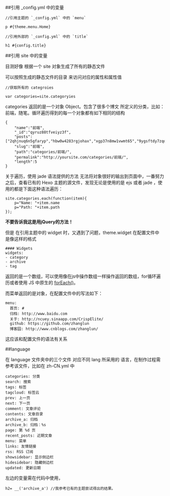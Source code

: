 ##引用 _config.yml 中的变量

    //引用主题的 `_config.yml` 中的 `menu`
    
    p #{theme.menu.Home}

    //引用外部的 `_config.yml` 中的 `title`

    h1 #{config.title}

##引用 site 中的变量

目测好像 根据一个 site 对象生成了所有的静态文件

可以按照生成的静态文件的目录 来访问对应的属性和属性值

    //获取所有的 categroies

    var categories=site.categoryies

categories 返回的是一个对象 Object。包含了很多个博文 所定义的分类，比如：前端，随笔。循环遍历得到的每一个对象都有如下相同的结构

    {
        "name":"前端",
        "_id":"qyruz88tfveiyz3f",
        "posts":["2qhjnuq6n5gfaryp","hbw0w4283rgjohax","xgp37n8mw1vwmt65","9ygsftdy7zqd1sd1","no1i9sy995i3xr6q"],
        "slug":"前端",
        "path":"categories/前端/",
        "permalink":"http://yoursite.com/categories/前端/",
        "length":5
    }

关于遍历，使用 jade 语法提供的方法 无法将对象很好的输出到页面中，一番努力之后，查看已有的 Hexo 主题的源文件，发现无论是使用的是 ejs 或者 jade ，使用的都是下面这种语法遍历：

    site.categories.each(function(item){
        p="Name: "+item.name
        p="Path: "+item.path
    });

**不要告诉我这是用jQuery的方法！**

但是 在引用主题中的 widget 时，又遇到了问题，theme.widget 在配置文件中 是像这样的格式

    #### Widgets
    widgets:
    - category
    - archive
    - tag

返回的是一个数组，可以使用像在js中操作数组一样操作返回的数组，for循环遍历或者使用 JS 中原生的 [forEach()](https://developer.mozilla.org/zh-CN/docs/Web/JavaScript/Reference/Global_Objects/Array/forEach)。

而菜单返回的是对象，在配置文件中的写法如下：

    menu:
      首页: #
      归档: http://www.baidu.com
      关于: http://ncuey.sinaapp.com/CrispElite/
      github: https://github.com/zhanglun
      博客园: http://www.cnblogs.com/zhanglun/

这应该和配置文件的语法有关系

##language

在 language 文件夹中的三个文件 对应不同 lang 所采用的 语言，在制作过程需参考该文件，比如在 zh-CN.yml 中

    categories: 分类
    search: 搜索
    tags: 标签
    tagcloud: 标签云
    prev: 上一页
    next: 下一页
    comment: 文章评论
    contents: 文章目录
    archive_a: 归档
    archive_b: 归档：%s
    page: 第 %d 页
    recent_posts: 近期文章
    menu: 菜单
    links: 友情链接
    rss: RSS 订阅
    showsidebar: 显示侧边栏
    hidesidebar: 隐藏侧边栏
    updated: 更新日期

左边的变量需在代码中使用，

    h2= __('archive_a') //我参考已有的主题尝试得出的结果。